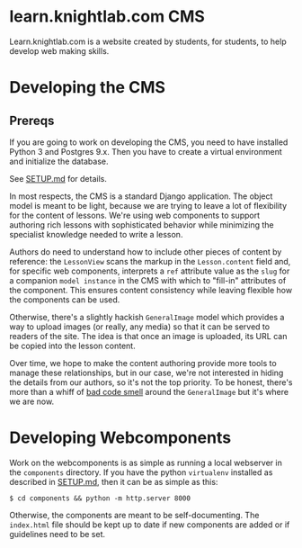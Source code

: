 # learn.knightlab.com CMS

Learn.knightlab.com is a website created by students, for students, to help develop web making skills.

# Developing the CMS

## Prereqs
If you are going to work on developing the CMS, you need to have installed Python 3 and Postgres 9.x. Then you have to create a virtual environment and initialize the database.

See [SETUP.md](SETUP.md) for details.

In most respects, the CMS is a standard Django application. The object model is meant to be light, because we are trying to leave a lot of flexibility for the content of lessons.
We're using web components to support authoring rich lessons with sophisticated behavior while minimizing the specialist knowledge needed to write a lesson.

Authors do need to understand how to include other pieces of content by reference: the `LessonView` scans the markup in the `Lesson.content` field and, for
specific web components, interprets a `ref` attribute value as the `slug` for a companion `model instance` in the CMS with which to "fill-in" attributes of the component. This ensures content
consistency while leaving flexible how the components can be used.

Otherwise, there's a slightly hackish `GeneralImage` model which provides a way to upload images (or really, any media) so that it can be served to readers of the site. The idea is that once an image
is uploaded, its URL can be copied into the lesson content.

Over time, we hope to make the content authoring provide more tools to manage these relationships, but in our case, we're not interested in hiding the details from our authors, so it's not
the top priority. To be honest, there's more than a whiff of [bad code smell](http://martinfowler.com/bliki/CodeSmell.html) around the `GeneralImage` but it's where we are now.

# Developing Webcomponents

Work on the webcomponents is as simple as running a local webserver in the `components` directory. If you have the python
`virtualenv` installed as described in [SETUP.md](SETUP.md), then it can be as simple as this:

    $ cd components && python -m http.server 8000

Otherwise, the components are meant to be self-documenting. The `index.html` file should be kept up to date if new components are added
or if guidelines need to be set.
